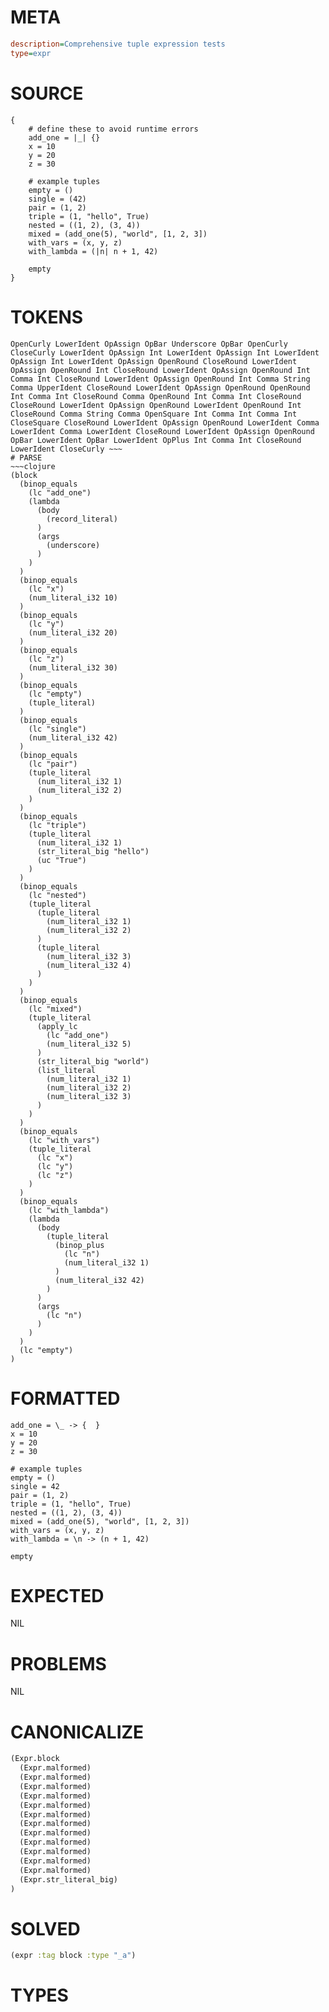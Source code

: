 # META
~~~ini
description=Comprehensive tuple expression tests
type=expr
~~~
# SOURCE
~~~roc
{
    # define these to avoid runtime errors
    add_one = |_| {}
    x = 10
    y = 20
    z = 30

    # example tuples
	empty = ()
	single = (42)
	pair = (1, 2)
	triple = (1, "hello", True)
	nested = ((1, 2), (3, 4))
	mixed = (add_one(5), "world", [1, 2, 3])
	with_vars = (x, y, z)
	with_lambda = (|n| n + 1, 42)

	empty
}
~~~
# TOKENS
~~~text
OpenCurly LowerIdent OpAssign OpBar Underscore OpBar OpenCurly CloseCurly LowerIdent OpAssign Int LowerIdent OpAssign Int LowerIdent OpAssign Int LowerIdent OpAssign OpenRound CloseRound LowerIdent OpAssign OpenRound Int CloseRound LowerIdent OpAssign OpenRound Int Comma Int CloseRound LowerIdent OpAssign OpenRound Int Comma String Comma UpperIdent CloseRound LowerIdent OpAssign OpenRound OpenRound Int Comma Int CloseRound Comma OpenRound Int Comma Int CloseRound CloseRound LowerIdent OpAssign OpenRound LowerIdent OpenRound Int CloseRound Comma String Comma OpenSquare Int Comma Int Comma Int CloseSquare CloseRound LowerIdent OpAssign OpenRound LowerIdent Comma LowerIdent Comma LowerIdent CloseRound LowerIdent OpAssign OpenRound OpBar LowerIdent OpBar LowerIdent OpPlus Int Comma Int CloseRound LowerIdent CloseCurly ~~~
# PARSE
~~~clojure
(block
  (binop_equals
    (lc "add_one")
    (lambda
      (body
        (record_literal)
      )
      (args
        (underscore)
      )
    )
  )
  (binop_equals
    (lc "x")
    (num_literal_i32 10)
  )
  (binop_equals
    (lc "y")
    (num_literal_i32 20)
  )
  (binop_equals
    (lc "z")
    (num_literal_i32 30)
  )
  (binop_equals
    (lc "empty")
    (tuple_literal)
  )
  (binop_equals
    (lc "single")
    (num_literal_i32 42)
  )
  (binop_equals
    (lc "pair")
    (tuple_literal
      (num_literal_i32 1)
      (num_literal_i32 2)
    )
  )
  (binop_equals
    (lc "triple")
    (tuple_literal
      (num_literal_i32 1)
      (str_literal_big "hello")
      (uc "True")
    )
  )
  (binop_equals
    (lc "nested")
    (tuple_literal
      (tuple_literal
        (num_literal_i32 1)
        (num_literal_i32 2)
      )
      (tuple_literal
        (num_literal_i32 3)
        (num_literal_i32 4)
      )
    )
  )
  (binop_equals
    (lc "mixed")
    (tuple_literal
      (apply_lc
        (lc "add_one")
        (num_literal_i32 5)
      )
      (str_literal_big "world")
      (list_literal
        (num_literal_i32 1)
        (num_literal_i32 2)
        (num_literal_i32 3)
      )
    )
  )
  (binop_equals
    (lc "with_vars")
    (tuple_literal
      (lc "x")
      (lc "y")
      (lc "z")
    )
  )
  (binop_equals
    (lc "with_lambda")
    (lambda
      (body
        (tuple_literal
          (binop_plus
            (lc "n")
            (num_literal_i32 1)
          )
          (num_literal_i32 42)
        )
      )
      (args
        (lc "n")
      )
    )
  )
  (lc "empty")
)
~~~
# FORMATTED
~~~roc
add_one = \_ -> {  }
x = 10
y = 20
z = 30

# example tuples
empty = ()
single = 42
pair = (1, 2)
triple = (1, "hello", True)
nested = ((1, 2), (3, 4))
mixed = (add_one(5), "world", [1, 2, 3])
with_vars = (x, y, z)
with_lambda = \n -> (n + 1, 42)

empty
~~~
# EXPECTED
NIL
# PROBLEMS
NIL
# CANONICALIZE
~~~clojure
(Expr.block
  (Expr.malformed)
  (Expr.malformed)
  (Expr.malformed)
  (Expr.malformed)
  (Expr.malformed)
  (Expr.malformed)
  (Expr.malformed)
  (Expr.malformed)
  (Expr.malformed)
  (Expr.malformed)
  (Expr.malformed)
  (Expr.malformed)
  (Expr.str_literal_big)
)
~~~
# SOLVED
~~~clojure
(expr :tag block :type "_a")
~~~
# TYPES
~~~roc
~~~
